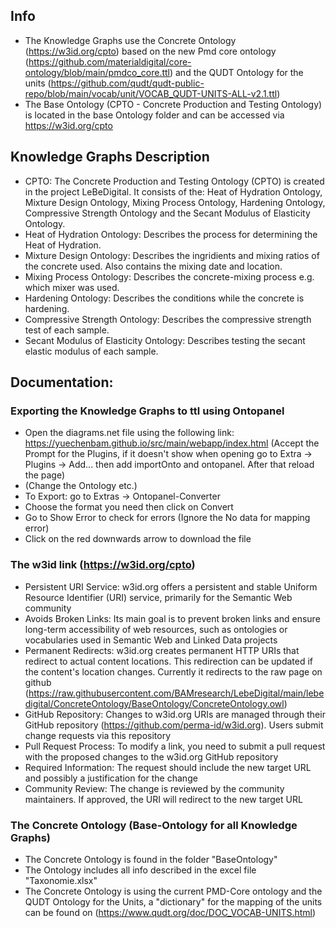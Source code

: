 ## Info
- The Knowledge Graphs use the Concrete Ontology (https://w3id.org/cpto) based on the new Pmd core ontology (https://github.com/materialdigital/core-ontology/blob/main/pmdco_core.ttl) and the QUDT Ontology for the units (https://github.com/qudt/qudt-public-repo/blob/main/vocab/unit/VOCAB_QUDT-UNITS-ALL-v2.1.ttl)
- The Base Ontology (CPTO - Concrete Production and Testing Ontology) is located in the base Ontology folder and can be accessed via https://w3id.org/cpto

## Knowledge Graphs Description

- CPTO: The Concrete Production and Testing Ontology (CPTO) is created in the project LeBeDigital.
        It consists of the: Heat of Hydration Ontology, Mixture Design Ontology, Mixing Process Ontology,
        Hardening Ontology, Compressive Strength Ontology and the Secant Modulus of Elasticity Ontology.
- Heat of Hydration Ontology: Describes the process for determining the Heat of Hydration.
- Mixture Design Ontology: Describes the ingridients and mixing ratios of the concrete used. Also contains the mixing date and location.
- Mixing Process Ontology: Describes the concrete-mixing process e.g. which mixer was used.
- Hardening Ontology: Describes the conditions while the concrete is hardening.
- Compressive Strength Ontology: Describes the compressive strength test of each sample.
- Secant Modulus of Elasticity Ontology: Describes testing the secant elastic modulus of each sample.

## Documentation:

### Exporting the Knowledge Graphs to ttl using Ontopanel

- Open the diagrams.net file using the following link: https://yuechenbam.github.io/src/main/webapp/index.html (Accept the Prompt for the Plugins, if it doesn't 
show when opening go to Extra -> Plugins -> Add... then add importOnto and ontopanel. After that reload the page)
- (Change the Ontology etc.)
- To Export: go to Extras -> Ontopanel-Converter
- Choose the format you need then click on Convert
- Go to Show Error to check for errors (Ignore the No data for mapping error)
- Click on the red downwards arrow to download the file

### The w3id link (https://w3id.org/cpto)

- Persistent URI Service: w3id.org offers a persistent and stable Uniform Resource Identifier (URI) service, primarily for the Semantic Web community
- Avoids Broken Links: Its main goal is to prevent broken links and ensure long-term accessibility of web resources, such as ontologies or vocabularies used in Semantic Web and Linked Data projects
- Permanent Redirects: w3id.org creates permanent HTTP URIs that redirect to actual content locations. This redirection can be updated if the content's location changes. Currently it redirects to the raw page on github (https://raw.githubusercontent.com/BAMresearch/LebeDigital/main/lebedigital/ConcreteOntology/BaseOntology/ConcreteOntology.owl)
- GitHub Repository: Changes to w3id.org URIs are managed through their GitHub repository (https://github.com/perma-id/w3id.org). Users submit change requests via this repository
- Pull Request Process: To modify a link, you need to submit a pull request with the proposed changes to the w3id.org GitHub repository
- Required Information: The request should include the new target URL and possibly a justification for the change
- Community Review: The change is reviewed by the community maintainers. If approved, the URI will redirect to the new target URL

### The Concrete Ontology (Base-Ontology for all Knowledge Graphs)

- The Concrete Ontology is found in the folder "BaseOntology"
- The Ontology includes all info described in the excel file "Taxonomie.xlsx"
- The Concrete Ontology is using the current PMD-Core ontology and the QUDT Ontology for the Units, a "dictionary" for the mapping of the units can be found on (https://www.qudt.org/doc/DOC_VOCAB-UNITS.html)
